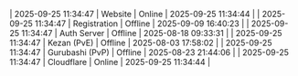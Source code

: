 | 2025-09-25 11:34:47 | Website | Online | 2025-09-25 11:34:44 |
| 2025-09-25 11:34:47 | Registration | Offline | 2025-09-09 16:40:23 |
| 2025-09-25 11:34:47 | Auth Server | Offline | 2025-08-18 09:33:31 |
| 2025-09-25 11:34:47 | Kezan (PvE) | Offline | 2025-08-03 17:58:02 |
| 2025-09-25 11:34:47 | Gurubashi (PvP) | Offline | 2025-08-23 21:44:06 |
| 2025-09-25 11:34:47 | Cloudflare | Online | 2025-09-25 11:34:44 |
